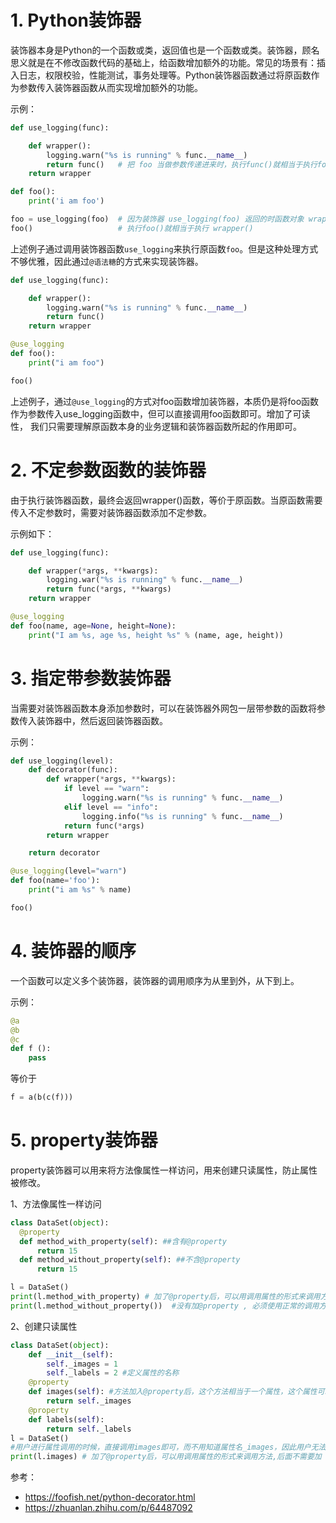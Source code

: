 # 1. Python装饰器

装饰器本身是Python的一个函数或类，返回值也是一个函数或类。装饰器，顾名思义就是在不修改函数代码的基础上，给函数增加额外的功能。常见的场景有：插入日志，权限校验，性能测试，事务处理等。Python装饰器函数通过将原函数作为参数传入装饰器函数从而实现增加额外的功能。

示例：

```python
def use_logging(func):

    def wrapper():
        logging.warn("%s is running" % func.__name__)
        return func()   # 把 foo 当做参数传递进来时，执行func()就相当于执行foo()
    return wrapper

def foo():
    print('i am foo')

foo = use_logging(foo)  # 因为装饰器 use_logging(foo) 返回的时函数对象 wrapper，这条语句相当于  foo = wrapper
foo()                   # 执行foo()就相当于执行 wrapper()
```

上述例子通过调用装饰器函数`use_logging`来执行原函数`foo`。但是这种处理方式不够优雅，因此通过`@语法糖`的方式来实现装饰器。

```python
def use_logging(func):

    def wrapper():
        logging.warn("%s is running" % func.__name__)
        return func()
    return wrapper

@use_logging
def foo():
    print("i am foo")

foo()
```

上述例子，通过`@use_logging`的方式对foo函数增加装饰器，本质仍是将foo函数作为参数传入use_logging函数中，但可以直接调用foo函数即可。增加了可读性， 我们只需要理解原函数本身的业务逻辑和装饰器函数所起的作用即可。

# 2. 不定参数函数的装饰器

由于执行装饰器函数，最终会返回wrapper()函数，等价于原函数。当原函数需要传入不定参数时，需要对装饰器函数添加不定参数。

示例如下：

```python
def use_logging(func):

    def wrapper(*args, **kwargs):
        logging.war("%s is running" % func.__name__)
        return func(*args, **kwargs)
    return wrapper

@use_logging
def foo(name, age=None, height=None):
    print("I am %s, age %s, height %s" % (name, age, height))
```

# 3. 指定带参数装饰器

当需要对装饰器函数本身添加参数时，可以在装饰器外网包一层带参数的函数将参数传入装饰器中，然后返回装饰器函数。

示例：

```python
def use_logging(level):
    def decorator(func):
        def wrapper(*args, **kwargs):
            if level == "warn":
                logging.warn("%s is running" % func.__name__)
            elif level == "info":
                logging.info("%s is running" % func.__name__)
            return func(*args)
        return wrapper

    return decorator

@use_logging(level="warn")
def foo(name='foo'):
    print("i am %s" % name)

foo()
```

# 4. 装饰器的顺序

一个函数可以定义多个装饰器，装饰器的调用顺序为从里到外，从下到上。

示例：

```python
@a
@b
@c
def f ():
    pass
```

等价于

```python
f = a(b(c(f)))
```

# 5. property装饰器

property装饰器可以用来将方法像属性一样访问，用来创建只读属性，防止属性被修改。

1、方法像属性一样访问

```python
class DataSet(object):
  @property
  def method_with_property(self): ##含有@property
      return 15
  def method_without_property(self): ##不含@property
      return 15

l = DataSet()
print(l.method_with_property) # 加了@property后，可以用调用属性的形式来调用方法,后面不需要加（）。
print(l.method_without_property())  #没有加@property , 必须使用正常的调用方法的形式，即在后面加()
```

2、创建只读属性

```python
class DataSet(object):
    def __init__(self):
        self._images = 1
        self._labels = 2 #定义属性的名称
    @property
    def images(self): #方法加入@property后，这个方法相当于一个属性，这个属性可以让用户进行使用，而且用户有没办法随意修改。
        return self._images 
    @property
    def labels(self):
        return self._labels
l = DataSet()
#用户进行属性调用的时候，直接调用images即可，而不用知道属性名_images，因此用户无法更改属性，从而保护了类的属性。
print(l.images) # 加了@property后，可以用调用属性的形式来调用方法,后面不需要加（）。
```



参考：

- https://foofish.net/python-decorator.html
- https://zhuanlan.zhihu.com/p/64487092
